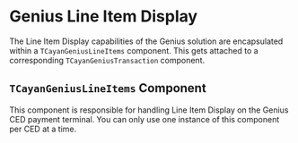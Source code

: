 # Genius Line Item Display

The Line Item Display capabilities of the Genius solution are encapsulated within a `TCayanGeniusLineItems` component. This gets attached to a corresponding `TCayanGeniusTransaction` component.

## `TCayanGeniusLineItems` Component

This component is responsible for handling Line Item Display on the Genius CED payment terminal. You can only use one instance of this component per CED at a time. 



